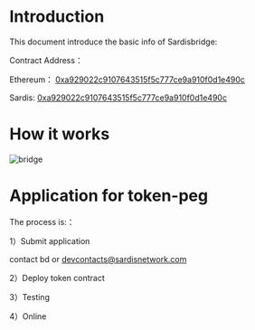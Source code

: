 # Introduction
This document introduce the basic info of Sardisbridge:

Contract Address：

Ethereum： [0xa929022c9107643515f5c777ce9a910f0d1e490c](https://etherscan.io/address/0xa929022c9107643515f5c777ce9a910f0d1e490c)

Sardis: [0xa929022c9107643515f5c777ce9a910f0d1e490c](https://sardisinfo.com/address/0xa929022c9107643515f5c777ce9a910f0d1e490c)

# How it works

![bridge](../images/bridge.png)

# Application for token-peg

The process is:：

1）Submit application

contact bd or <devcontacts@sardisnetwork.com>

2）Deploy token contract

3）Testing

4）Online